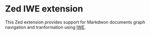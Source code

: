 # Zed IWE extension

This Zed extension provides support for Markdwon documents graph navigation and tranformation using [IWE](https://github.com/iwe-org/iwe).
